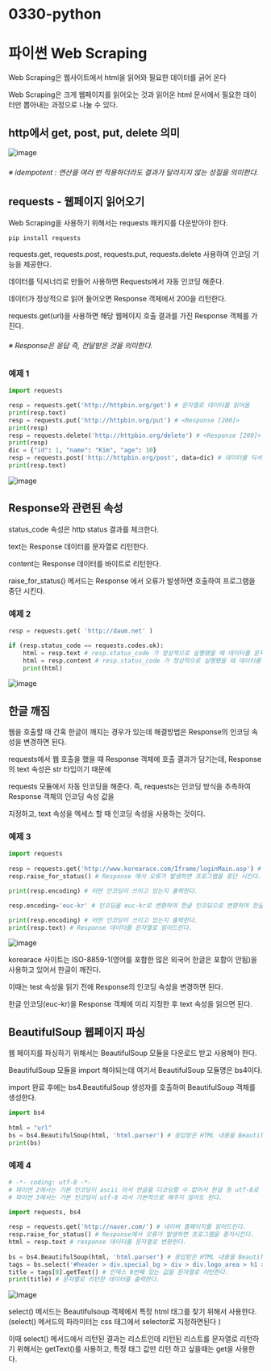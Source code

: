 # 0330-python
# 파이썬 Web Scraping
Web Scraping은 웹사이트에서 html을 읽어와 필요한 데이터를 긁어 온다

Web Scraping은 크게 웹페이지를 읽어오는 것과
읽어온 html 문서에서 필요한 데이터만 뽑아내는 과정으로 나눌 수 있다.
## http에서 get, post, put, delete 의미
![image](https://user-images.githubusercontent.com/104752580/228726740-e6a34c1a-502a-41e9-a47c-f4d82cc71d45.png)
###### ※ idempotent : 연산을 여러 번 적용하더라도 결과가 달라지지 않는 성질을 의미한다.
## requests - 웹페이지 읽어오기

Web Scraping을 사용하기 위해서는 requests 패키지를 다운받아야 한다.
```
pip install requests
```

requests.get, requests.post, requests.put, requests.delete 사용하여 인코딩 기능을 제공한다.

데이터를 딕셔너리로 만들어 사용하면 Requests에서 자동 인코딩 해준다.

데이터가 정상적으로 읽어 들어오면 Response 객체에서 200을 리턴한다.

requests.get(url)을 사용하면 해당 웹페이지 호출 결과를 가진 Response 객체를 가진다.
###### ※ Response은 응답 즉, 전달받은 것을 의미한다.
### 예제 1
```python
import requests

resp = requests.get('http://httpbin.org/get') # 문자열로 데이터를 읽어옴
print(resp.text)
resp = requests.put('http://httpbin.org/put') # <Response [200]>
print(resp)
resp = requests.delete('http://httpbin.org/delete') # <Response [200]>
print(resp)
dic = {"id": 1, "name": "Kim", "age": 10}
resp = requests.post('http://httpbin.org/post', data=dic) # 데이터를 딕셔너리로 자동 인코딩 해줌
print(resp.text)
```
![image](https://user-images.githubusercontent.com/104752580/228740415-20fbc580-c4b6-4f3b-82f8-8b20230a7e08.png)

## Response와 관련된 속성
status_code 속성은 http status 결과를 체크한다.

text는 Response 데이터를 문자열로 리턴한다.

content는 Response 데이터를 바이트로 리턴한다.

raise_for_status() 메서드는 Response 에서 오류가 발생하면 호출하여 프로그램을 중단 시킨다.

### 예제 2
```python
resp = requests.get( 'http://daum.net' )

if (resp.status_code == requests.codes.ok): 
    html = resp.text # resp.status_code 가 정상적으로 실행됐을 때 데이터를 문자열로 리턴한다.
    html = resp.content # resp.status_code 가 정상적으로 실행됐을 때 데이터를 바이트로 리턴한다.
    print(html)
```
![image](https://user-images.githubusercontent.com/104752580/228740214-ba851e52-036a-4233-be01-dd15e44b77ea.png)

## 한글 깨짐
웹을 호출할 때 간혹 한글이 깨지는 경우가 있는데 해결방법은 Response의 인코딩 속성을 변경하면 된다.

requests에서 웹 호출을 했을 때 Response 객체에 호출 결과가 담기는데, Response의 text 속성은 str 타입이기 때문에

requests 모듈에서 자동 인코딩을 해준다. 즉, requests는 인코딩 방식을 추측하여 Response 객체의 인코딩 속성 값을

지정하고, text 속성을 엑세스 할 때 인코딩 속성을 사용하는 것이다. 
### 예제 3
```python 
import requests
 
resp = requests.get('http://www.korearace.com/Iframe/loginMain.asp') # korearace 사이트를 읽어드린다.
resp.raise_for_status() # Response 에서 오류가 발생하면 프로그램을 중단 시킨다.

print(resp.encoding) # 어떤 인코딩이 쓰이고 있는지 출력한다.

resp.encoding='euc-kr' # 인코딩을 euc-kr로 변환하여 한글 인코딩으로 변환하여 한글이 안깨지게 한다.

print(resp.encoding) # 어떤 인코딩이 쓰이고 있는지 출력한다.
print(resp.text) # Response 데이터를 문자열로 읽어드린다.
```
![image](https://user-images.githubusercontent.com/104752580/228740069-3fdad3eb-bde7-4407-ad8c-b0fe2026021d.png)

korearace 사이트는 ISO-8859-1(영어를 포함한 많은 외국어 한글은 포함이 안됨)을 사용하고 있어서 한글이 깨진다.

이때는 test 속성을 읽기 전에 Response의 인코딩 속성을 변경하면 된다.

한글 인코딩(euc-kr)을 Response 객체에 미리 지정한 후 text 속성을 읽으면 된다.
## BeautifulSoup 웹페이지 파싱
웹 페이지를 파싱하기 위해서는 BeautifulSoup 모듈을 다운로드 받고 사용해야 한다.

BeautifulSoup 모듈을 import 해야되는데 여기서 BeautifulSoup 모듈명은 bs4이다.

import 완료 후에는 bs4.BeautifulSoup 생성자를 호출하여  BeautifulSoup 객체를 생성한다.
```python
import bs4
 
html = "url"
bs = bs4.BeautifulSoup(html, 'html.parser') # 응답받은 HTML 내용을 BeautifulSoup 클래스의 객체 형태로 반환합니다
print(bs)
```

### 예제 4
```python
# -*- coding: utf-8 -*- 
# 파이썬 2에서는 기본 인코딩이 ascii 라서 한글을 디코딩할 수 없어서 한글 등 utf-8로 인코딩 해주어야 할 때 명시해 준다.(ascii는 알파벳을 사용하는 대표적인 문자 인코딩이다)
# 파이썬 3에서는 기본 인코딩이 utf-8 라서 기본적으로 해주지 않아도 된다.

import requests, bs4
 
resp = requests.get('http://naver.com/') # 네이버 홈페이지를 읽어드린다.
resp.raise_for_status() # Response에서 오류가 발생하면 프로그램을 중지시킨다.
html = resp.text # response 데이터를 문자열로 변환한다.
 
bs = bs4.BeautifulSoup(html, 'html.parser') # 응답받은 HTML 내용을 BeautifulSoup 클래스의 객체 형태로 변환한다.
tags = bs.select('#header > div.special_bg > div > div.logo_area > h1 > a') # 특정한 css태그를 selector로 찾아서 긁어온다.
title = tags[0].getText() # 인덱스 0번째 있는 값을 문자열로 리턴한다.
print(title) # 문자열로 리턴한 데이터를 출력한다.
```
![image](https://user-images.githubusercontent.com/104752580/228739918-b72b3fd9-cf27-4e7e-8183-131c184cb3de.png)

select() 메서드는 Beautifulsoup 객체에서 특정 html 태그를 찾기 위해서 사용한다.
(select() 메서드의 파라미터는 css 태그에서 selector로 지정하면된다 )

이때 select() 메서드에서 리턴된 결과는 리스트인데 리턴된 리스트를 문자열로 리턴하기 위해서는 getText()를 사용하고,
특정 태그 값만 리턴 하고 싶을때는 get을 사용한다.
